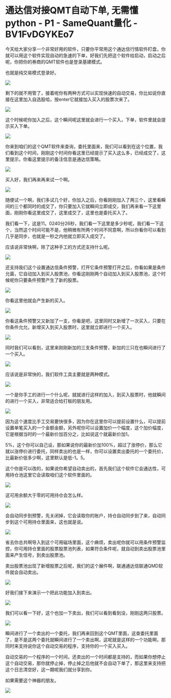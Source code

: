 # 通达信对接QMT自动下单, 无需懂python - P1 - SameQuant量化 - BV1FvDGYKEo7

今天给大家分享一个非常好用的软件，只要你平常用这个通达信行情软件盯盘，你就可以用这个软件实现自动的急速的下单，好我们先把这个软件给启动，启动之后呢，你把你的券商的QMT软件也是登录基建模式。

也就是纯交易模式登录好。

![](img/f7798c7b2bc001e1e0f9bedb3f6876ea_1.png)

剩下的就不用管了，接着呢你有两种方式可以实现快速的自动交易，你比如说你直接在这里加入自选股哈，按enter它就接加入买入的股票次来了。



![](img/f7798c7b2bc001e1e0f9bedb3f6876ea_3.png)

这个时候呢你加入之后，这个瞬间呢这里就会进行一个买入，下单，软件里就会提示买入下单。

![](img/f7798c7b2bc001e1e0f9bedb3f6876ea_5.png)

你来到咱们的这个QMT软件来查询，委托里面来，我们可以看到在这个位置，我们看到这个时间，刚刚这个时间你看这里已经提示了买入这么多，已经成交了，这里提示，你看这里提示的备注信息是通达信策略。



![](img/f7798c7b2bc001e1e0f9bedb3f6876ea_7.png)

买入好，我们再来再来试一个啊。

![](img/f7798c7b2bc001e1e0f9bedb3f6876ea_9.png)

随便试一个啊，我们多试几个好，你加入之后，你看刚刚加入了两三个，这里看瞬间的三个都同时的成交了，你只要加入它就瞬间立即成交，我们再来看一下这里面，刚刚你看这里成交了，这里成交了，这里也是委托买入了。

我们看一下，这是11。0240分26秒，我们看一下这里是多少秒呢，我们看一下这个，当然这个时间可能不是，他稍微有所两个时间不同意啊，所以你看你可以看到几乎是同步，也就是一秒之内他就立即买入成交了。

应该说非常快啊，除了这种手工的方式还支持什么呢。

![](img/f7798c7b2bc001e1e0f9bedb3f6876ea_11.png)

还支持我们这个设置通达信条件预警，打开它条件预警打开之后，你看如果是条件允菌，它自动加入到买入股票池，你看这刚刚两个自动加入到买入股票池，这个时候呢你只要条件预警产生了新的股票。



![](img/f7798c7b2bc001e1e0f9bedb3f6876ea_13.png)

你看这里他就会产生新的买入。

![](img/f7798c7b2bc001e1e0f9bedb3f6876ea_15.png)

你看这条件预警又又新加了一支，你看是吧，这里同时又新增了一次买入，只要在你条件允允，新增买入到买入股票时，这里就立即进行一个买入。



![](img/f7798c7b2bc001e1e0f9bedb3f6876ea_17.png)

同时我们可以看到，这里来刚刚新加的三支条件预警，新加的三只在也瞬间进行了一个买入。

![](img/f7798c7b2bc001e1e0f9bedb3f6876ea_19.png)

应该说是非常快的，我们软件工具主要就是两种模式。

![](img/f7798c7b2bc001e1e0f9bedb3f6876ea_21.png)

一个是你手工的进行一个什么呢，就就进行这样的加入，到买入股票时，他就瞬间的进行一个买入，非常适合给打板的朋友用。



![](img/f7798c7b2bc001e1e0f9bedb3f6876ea_23.png)

因为这个速度比手工交易要快很多，因为你在这里你可以提前设置什么，可以提前设置单笔买入的一个金额金额，另外呢你可以设置加价一个幅度，这个加价幅度，它是根据当时的一个最新价加百分之，比如说这个就最新价加1。

5%，这个你可以自己设，那如果说你的最新价加100%，超过了涨停价，那么它就以涨停价进行委托，同样卖出的也是一样，你可以设置卖出委托的一个委托价，比最新价低多少啊，这里默认是低-1。5。

这个你是可以改的，如果说你希望自动卖出的，首先我们这个软件它会通达性，可用持仓池这里它会读取咱们这个软件里面的。



![](img/f7798c7b2bc001e1e0f9bedb3f6876ea_25.png)

这可用余额大于零的可用持仓会怎么样。

![](img/f7798c7b2bc001e1e0f9bedb3f6876ea_27.png)

会自动同步到预警，先关闭掉，它会读取你的账户，持仓自动同步到了来，自动同步到这个可用持仓里面来，这也就是说。



![](img/f7798c7b2bc001e1e0f9bedb3f6876ea_29.png)

省去你总共啊导入到这个可用磁场里面，这个麻烦，卖出呢你就可以用条件预警监控，你可用持仓里面的股票股票池列表，如果符合条件呢，就自动到卖出股票池里面来产生信号，到卖出股票池。

卖出股票池出现了新增股票之后呢，我们的这个展件啊，联通通达信联通QMD软件就会自动卖出。

![](img/f7798c7b2bc001e1e0f9bedb3f6876ea_31.png)

好我们接下来演示一个把此功能加入到卖出。

![](img/f7798c7b2bc001e1e0f9bedb3f6876ea_33.png)

我们可以看一下好，这个也加一下卖出，我们可以看到看到没，刚刚这两只股票。

![](img/f7798c7b2bc001e1e0f9bedb3f6876ea_35.png)

瞬间进行了一个卖出的一个委托，我们再来回到这个QMT里面，这查委托里面了，是不是这两个委托就瞬间进行了一个卖出啊，这呢就是这样的一个功能啊，那同时来支持说你这个自动交易的程序，支持你的一个买入买入。

自动交易的一个程序的一个时间，还卖出的一个时间都是支持的，而如果你想停止这个自动交易，那你就停止掉，停止掉之后他就不会自动下单了，那这里来支持把这个日志清空好，这一期呢我们就分享到你。

如果需要这个神器的朋友。

![](img/f7798c7b2bc001e1e0f9bedb3f6876ea_37.png)